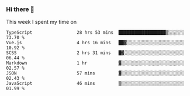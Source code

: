 ### Hi there 👋

<!--
**qiruohan/qiruohan** is a ✨ _special_ ✨ repository because its `README.md` (this file) appears on your GitHub profile.

Here are some ideas to get you started:

- 🔭 I’m currently working on ...
- 🌱 I’m currently learning ...
- 👯 I’m looking to collaborate on ...
- 🤔 I’m looking for help with ...
- 💬 Ask me about ...
- 📫 How to reach me: ...
- 😄 Pronouns: ...
- ⚡ Fun fact: ...
-->

This week I spent my time on 
<!--START_SECTION:waka-->

```text
TypeScript                 28 hrs 53 mins  ██████████████████▒░░░░░░   73.70 %
Vue.js                     4 hrs 16 mins   ██▓░░░░░░░░░░░░░░░░░░░░░░   10.92 %
SCSS                       2 hrs 31 mins   █▓░░░░░░░░░░░░░░░░░░░░░░░   06.44 %
Markdown                   1 hr            ▓░░░░░░░░░░░░░░░░░░░░░░░░   02.57 %
JSON                       57 mins         ▓░░░░░░░░░░░░░░░░░░░░░░░░   02.43 %
JavaScript                 46 mins         ▒░░░░░░░░░░░░░░░░░░░░░░░░   01.99 %
```

<!--END_SECTION:waka-->
